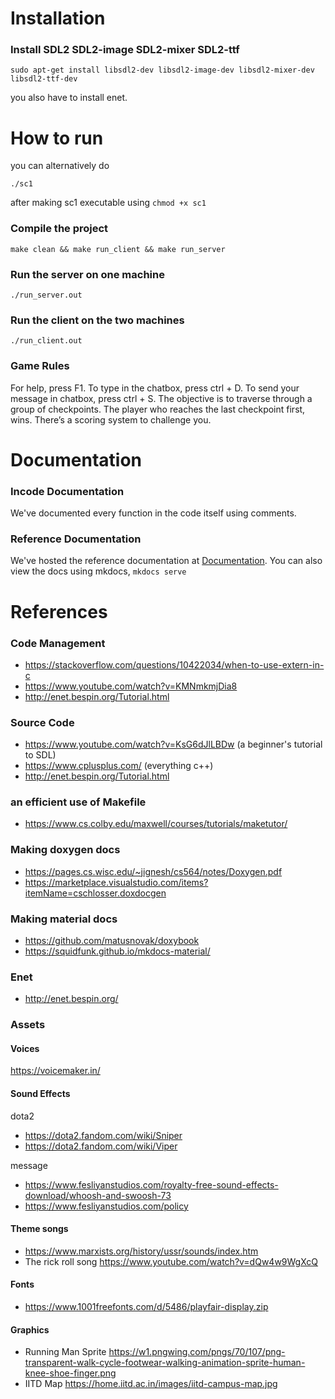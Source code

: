# Installation
### Install SDL2 SDL2-image SDL2-mixer SDL2-ttf
```
sudo apt-get install libsdl2-dev libsdl2-image-dev libsdl2-mixer-dev libsdl2-ttf-dev

```
you also have to install enet.
# How to run
you can alternatively do
```
./sc1
```
after making sc1 executable using ```chmod +x sc1```
### Compile the project
```
make clean && make run_client && make run_server
```
### Run the server on one machine
```
./run_server.out
```
### Run the client on the two machines
```
./run_client.out
```
### Game Rules
For help, press F1.
To type in the chatbox, press ctrl + D.
To send your message in chatbox, press ctrl + S.
The objective is to traverse through a group of checkpoints. The player who reaches the last checkpoint first, wins. There’s a scoring system to challenge you.

# Documentation
### Incode Documentation
We've documented every function in the code itself using comments.

### Reference Documentation
We've hosted the reference documentation at [Documentation](https://mrityunjai01.github.io/maze-game-using-sdl/index.html). You can also view the docs using mkdocs, ```mkdocs serve```

# References
### Code Management
- https://stackoverflow.com/questions/10422034/when-to-use-extern-in-c
- https://www.youtube.com/watch?v=KMNmkmjDia8
- http://enet.bespin.org/Tutorial.html

### Source Code
- https://www.youtube.com/watch?v=KsG6dJlLBDw (a beginner's tutorial to SDL)
- https://www.cplusplus.com/ (everything c++)
- http://enet.bespin.org/Tutorial.html

### an efficient use of Makefile
- https://www.cs.colby.edu/maxwell/courses/tutorials/maketutor/

### Making doxygen docs
- https://pages.cs.wisc.edu/~jignesh/cs564/notes/Doxygen.pdf
- https://marketplace.visualstudio.com/items?itemName=cschlosser.doxdocgen

### Making material docs
- https://github.com/matusnovak/doxybook
- https://squidfunk.github.io/mkdocs-material/

### Enet
- http://enet.bespin.org/

### Assets
#### Voices
https://voicemaker.in/

#### Sound Effects
dota2
- https://dota2.fandom.com/wiki/Sniper
- https://dota2.fandom.com/wiki/Viper

message
- https://www.fesliyanstudios.com/royalty-free-sound-effects-download/whoosh-and-swoosh-73
- https://www.fesliyanstudios.com/policy
#### Theme songs
- https://www.marxists.org/history/ussr/sounds/index.htm
- The rick roll song https://www.youtube.com/watch?v=dQw4w9WgXcQ

#### Fonts
- https://www.1001freefonts.com/d/5486/playfair-display.zip

#### Graphics
- Running Man Sprite https://w1.pngwing.com/pngs/70/107/png-transparent-walk-cycle-footwear-walking-animation-sprite-human-knee-shoe-finger.png
- IITD Map https://home.iitd.ac.in/images/iitd-campus-map.jpg
